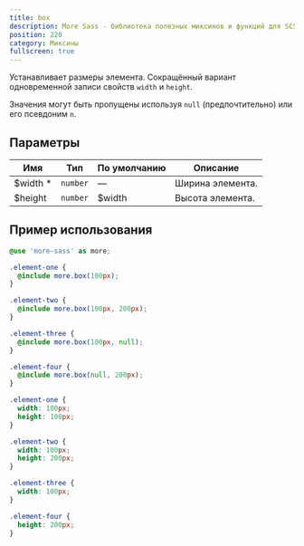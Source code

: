 ```yaml
---
title: box
description: More Sass - библиотека полезных миксинов и функций для SCSS.
position: 220
category: Миксины
fullscreen: true
---
```


Устанавливает размеры элемента.
Сокращённый вариант одновременной записи свойств `width` и `height`.

<alert type="info">Значения могут быть пропущены используя `null` (предпочтительно) или его псевдоним `n`.</alert>

## Параметры

| Имя                                        | Тип      | По умолчанию | Описание         |
|--------------------------------------------|----------|--------------|------------------|
| $width <span class="text-red-600">*</span> | `number` | —            | Ширина элемента. |
| $height                                    | `number` | $width       | Высота элемента. |

## Пример использования

<code-group>

  <code-block label="SCSS" active>

  ```scss
  @use 'more-sass' as more;

  .element-one {
    @include more.box(100px);
  }

  .element-two {
    @include more.box(100px, 200px);
  }

  .element-three {
    @include more.box(100px, null);
  }

  .element-four {
    @include more.box(null, 200px);
  }
  ```

  </code-block>

  <code-block label="Результат">

  ```css
  .element-one {
    width: 100px;
    height: 100px;
  }

  .element-two {
    width: 100px;
    height: 200px;
  }

  .element-three {
    width: 100px;
  }

  .element-four {
    height: 200px;
  }
  ```

  </code-block>

</code-group>
